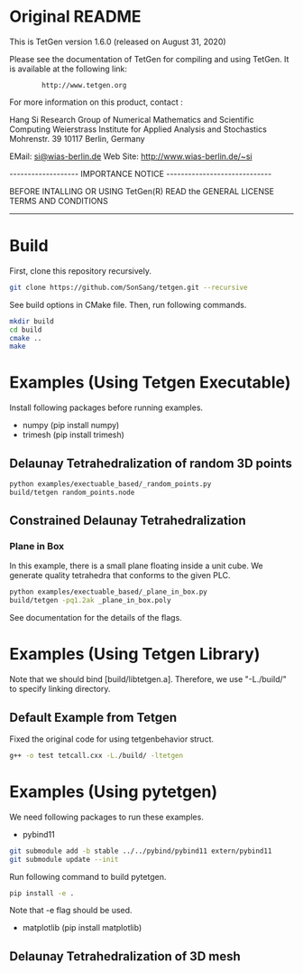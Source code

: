 # Original README

This is TetGen version 1.6.0 (released on August 31, 2020)

Please see the documentation of TetGen for compiling and using TetGen.
It is available at the following link:

            http://www.tetgen.org

For more information on this product, contact :

  Hang Si
  Research Group of Numerical Mathematics and Scientific Computing
  Weierstrass Institute for Applied Analysis and Stochastics
  Mohrenstr. 39
  10117 Berlin, Germany

 EMail: <si@wias-berlin.de>
 Web Site: http://www.wias-berlin.de/~si

------------------- IMPORTANCE NOTICE -----------------------------

BEFORE INTALLING OR USING TetGen(R) READ the 
GENERAL LICENSE TERMS AND CONDITIONS

-------------------------------------------------------------------

# Build

First, clone this repository recursively.

```bash
git clone https://github.com/SonSang/tetgen.git --recursive
```

See build options in CMake file. Then, run following commands.

```bash
mkdir build
cd build
cmake ..
make
```

# Examples (Using Tetgen Executable)

Install following packages before running examples.

* numpy (pip install numpy)
* trimesh (pip install trimesh)

## Delaunay Tetrahedralization of random 3D points

```bash
python examples/exectuable_based/_random_points.py
build/tetgen random_points.node
```

## Constrained Delaunay Tetrahedralization

### Plane in Box

In this example, there is a small plane floating inside a unit cube.
We generate quality tetrahedra that conforms to the given PLC.

```bash
python examples/exectuable_based/_plane_in_box.py
build/tetgen -pq1.2ak _plane_in_box.poly
```

See documentation for the details of the flags.

# Examples (Using Tetgen Library)

Note that we should bind [build/libtetgen.a].
Therefore, we use "-L./build/" to specify linking directory.

## Default Example from Tetgen

Fixed the original code for using tetgenbehavior struct.

```bash
g++ -o test tetcall.cxx -L./build/ -ltetgen
```

# Examples (Using pytetgen)

We need following packages to run these examples.

* pybind11 

```bash
git submodule add -b stable ../../pybind/pybind11 extern/pybind11
git submodule update --init
```

Run following command to build pytetgen.

```bash
pip install -e .
```

Note that -e flag should be used.

* matplotlib (pip install matplotlib)

## Delaunay Tetrahedralization of 3D mesh



```bash
